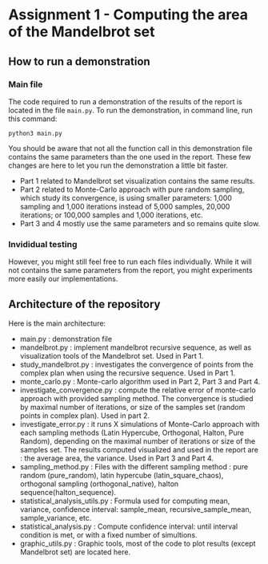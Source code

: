 # Assignment 1 -  Computing the area of the Mandelbrot set

##  How to run a demonstration

### Main file
The code required to run a demonstration of the results of the report is located in the file `main.py`.
To run the demonstration, in command line, run this command:

```
python3 main.py
```

You should be aware that not all the function call in this demonstration file contains the same parameters than the one used
in the report. These few changes are here to let you run the demonstration a little bit faster.

- Part 1 related to Mandelbrot set visualization contains the same results.
- Part 2 related to Monte-Carlo approach with pure random sampling, which study its convergence, is using smaller parameters: 1,000 sampling and 1,000 iterations instead of 5,000 samples, 20,000 iterations; or 100,000 samples and 1,000 iterations, etc. 
- Part 3 and 4 mostly use the same parameters and so remains quite slow.

###  Invididual testing

However, you might still feel free to run each files individually. While it will not contains the same parameters from the report, 
you might experiments more easily our implementations.


## Architecture of the repository

Here is the main architecture:

- main.py : demonstration file
- mandelbrot.py : implement mandelbrot recursive sequence, as well as visualization tools of the Mandelbrot set. Used in Part 1.
- study_mandelbrot.py : investigates the convergence of points from the complex plan when using the recursive sequence. Used in Part 1.
- monte_carlo.py : Monte-carlo algorithm used in Part 2, Part 3 and Part 4.
- investigate_convergence.py : compute the relative error of monte-carlo approach with provided sampling method. The convergence is studied by maximal number of iterations, or size of the samples set (random points in complex plan). Used in part 2.
- investigate_error.py : it runs X simulations of Monte-Carlo approach with each sampling methods (Latin Hypercube, Orthogonal, Halton, Pure Random), depending on the maximal number of iterations or size of the samples set. The results computed visualized and used in the report are : the average area, the variance. Used in Part 3 and Part 4.
- sampling_method.py : Files with the different sampling method : pure random (pure_random), latin hypercube (latin_square_chaos), orthogonal sampling (orthogonal_native), halton sequence(halton_sequence).
- statistical_analysis_utils.py : Formula used for computing mean, variance, confidence interval: sample_mean, recursive_sample_mean, sample_variance, etc.
- statistical_analysis.py : Compute confidence interval: until interval condition is met, or with a fixed number of simultions.
- graphic_utils.py : Graphic tools, most of the code to plot results (except Mandelbrot set) are located here.
